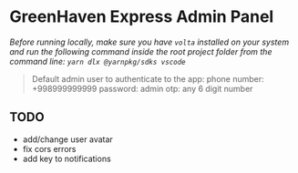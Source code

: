 # GreenHaven Express Admin Panel

_Before running locally, make sure you have `volta` installed on your system and run the following command inside the root project folder from the command line: `yarn dlx @yarnpkg/sdks vscode`_

> Default admin user to authenticate to the app:
> phone number: +998999999999
> password: admin
> otp: any 6 digit number

## TODO

- add/change user avatar
- fix cors errors
- add key to notifications
